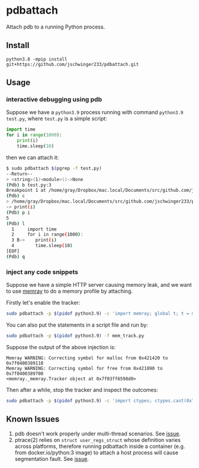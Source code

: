 # pdbattach

Attach pdb to a running Python process.

## Install

```
python3.8 -mpip install git+https://github.com/jschwinger233/pdbattach.git
```

## Usage

### interactive debugging using pdb

Suppose we have a `python3.9` process running with command `python3.9 test.py`, where `test.py` is a simple script:

```python
import time
for i in range(1000):
    print(i)
    time.sleep(10)
```

then we can attach it:

```bash
$ sudo pdbattach $(pgrep -f test.py)
--Return--
> <string>(1)<module>()->None
(Pdb) b test.py:3
Breakpoint 1 at /home/gray/Dropbox/mac.local/Documents/src/github.com/jschwinger233/pdbattach/test.py:3
(Pdb) c
> /home/gray/Dropbox/mac.local/Documents/src/github.com/jschwinger233/pdbattach/test.py(3)<module>()->None
-> print(i)
(Pdb) p i
5
(Pdb) l
  1  	import time
  2  	for i in range(1000):
  3 B->	   print(i)
  4  	   time.sleep(10)
[EOF]
(Pdb) q
```

### inject any code snippets

Suppose we have a simple HTTP server causing memory leak, and we want to use [memray](https://github.com/bloomberg/memray) to do a memory profile by attaching.

Firstly let's enable the tracker:

```bash
sudo pdbattach -p $(pidof python3.9) -c 'import memray; global t; t = memray.Tracker("out.bin"); t.__enter__(); print(t)'
```

You can also put the statements in a script file and run by:

```bash
sudo pdbattach -p $(pidof python3.9) -f mem_track.py
```

Suppose the output of the above injection is:

```
Memray WARNING: Correcting symbol for malloc from 0x421420 to 0x7f0400389110
Memray WARNING: Correcting symbol for free from 0x421890 to 0x7f0400389700
<memray._memray.Tracker object at 0x7f03ff6598d0>
```

Then after a while, stop the tracker and inspect the outcomes:

```bash
sudo pdbattach -p $(pidof python3.9) -c 'import ctypes; ctypes.cast(0x7f13e332f1d0, ctypes.py_object).value.__exit__(None, None, None)'
```

## Known Issues

1. pdb doesn't work properly under multi-thread scenarios. See [issue](https://bugs.python.org/issue41571).
2. ptrace(2) relies on `struct user_regs_struct` whose definition varies across platforms, therefore running pdbattach inside a container (e.g. from docker.io/python:3 image) to attach a host process will cause segmentation fault. See [issue](https://github.com/jschwinger233/pdbattach/issues/4).
